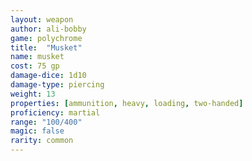 ```yaml
---
layout: weapon
author: ali-bobby
game: polychrome
title:  "Musket"
name: musket
cost: 75 gp
damage-dice: 1d10
damage-type: piercing
weight: 13
properties: [ammunition, heavy, loading, two-handed]
proficiency: martial
range: "100/400"
magic: false
rarity: common
---
```


